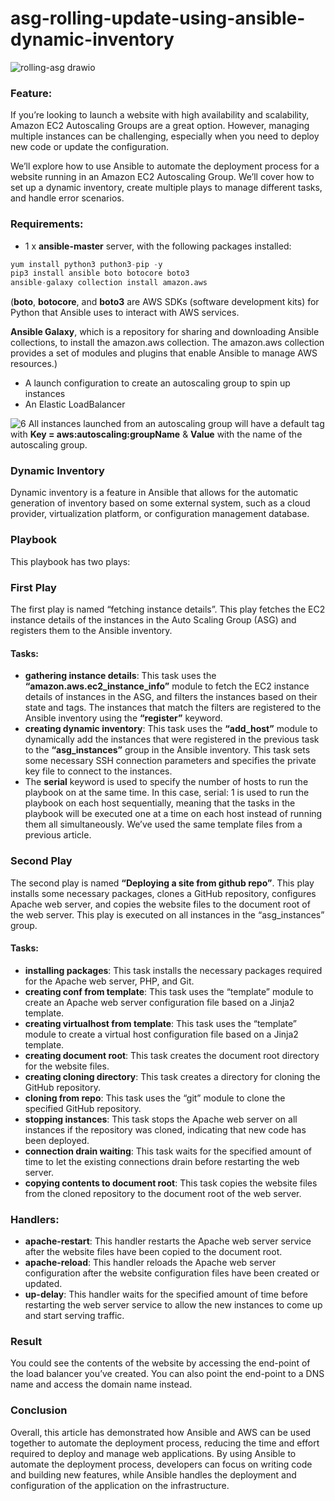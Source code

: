 # asg-rolling-update-using-ansible-dynamic-inventory


![rolling-asg drawio](https://user-images.githubusercontent.com/68052722/222093222-285537e0-ceb0-4b05-a945-49e69b391905.png)


### Feature:

If you’re looking to launch a website with high availability and scalability, Amazon EC2 Autoscaling Groups are a great option. However, managing multiple instances can be challenging, especially when you need to deploy new code or update the configuration.

We’ll explore how to use Ansible to automate the deployment process for a website running in an Amazon EC2 Autoscaling Group. We’ll cover how to set up a dynamic inventory, create multiple plays to manage different tasks, and handle error scenarios.


### Requirements:
- 1 x **ansible-master** server, with the following packages installed:
```s
yum install python3 puthon3-pip -y
pip3 install ansible boto botocore boto3
ansible-galaxy collection install amazon.aws
```
(**boto**, **botocore**, and **boto3** are AWS SDKs (software development kits) for Python that Ansible uses to interact with AWS services.

**Ansible Galaxy**, which is a repository for sharing and downloading Ansible collections, to install the amazon.aws collection. The amazon.aws collection provides a set of modules and plugins that enable Ansible to manage AWS resources.)

- A launch configuration to create an autoscaling group to spin up instances
- An Elastic LoadBalancer


![6](https://user-images.githubusercontent.com/68052722/221768517-c2c8065b-3e7a-4dc2-a426-d7f444a65c74.png)
All instances launched from an autoscaling group will have a default tag with **Key = aws:autoscaling:groupName** & **Value** with the name of the autoscaling group.

### Dynamic Inventory
Dynamic inventory is a feature in Ansible that allows for the automatic generation of inventory based on some external system, such as a cloud provider, virtualization platform, or configuration management database.


### Playbook
This playbook has two plays:

### First Play
The first play is named “fetching instance details”. This play fetches the EC2 instance details of the instances in the Auto Scaling Group (ASG) and registers them to the Ansible inventory.

#### Tasks:
- **gathering instance details**: This task uses the **“amazon.aws.ec2_instance_info”** module to fetch the EC2 instance details of instances in the ASG, and filters the instances based on their state and tags. The instances that match the filters are registered to the Ansible inventory using the **“register”** keyword.
- **creating dynamic inventory**: This task uses the **“add_host”** module to dynamically add the instances that were registered in the previous task to the **“asg_instances”** group in the Ansible inventory. This task sets some necessary SSH connection parameters and specifies the private key file to connect to the instances.
- The **serial** keyword is used to specify the number of hosts to run the playbook on at the same time. In this case, serial: 1 is used to run the playbook on each host sequentially, meaning that the tasks in the playbook will be executed one at a time on each host instead of running them all simultaneously.
We’ve used the same template files from a previous article.

### Second Play
The second play is named **“Deploying a site from github repo”**. This play installs some necessary packages, clones a GitHub repository, configures Apache web server, and copies the website files to the document root of the web server. This play is executed on all instances in the “asg_instances” group.

#### Tasks:
- **installing packages**: This task installs the necessary packages required for the Apache web server, PHP, and Git.
- **creating conf from template**: This task uses the “template” module to create an Apache web server configuration file based on a Jinja2 template.
- **creating virtualhost from template**: This task uses the “template” module to create a virtual host configuration file based on a Jinja2 template.
- **creating document root**: This task creates the document root directory for the website files.
- **creating cloning directory**: This task creates a directory for cloning the GitHub repository.
- **cloning from repo**: This task uses the “git” module to clone the specified GitHub repository.
- **stopping instances**: This task stops the Apache web server on all instances if the repository was cloned, indicating that new code has been deployed.
- **connection drain waiting**: This task waits for the specified amount of time to let the existing connections drain before restarting the web server.
- **copying contents to document root**: This task copies the website files from the cloned repository to the document root of the web server.

### Handlers:
- **apache-restart**: This handler restarts the Apache web server service after the website files have been copied to the document root.
- **apache-reload**: This handler reloads the Apache web server configuration after the website configuration files have been created or updated.
- **up-delay**: This handler waits for the specified amount of time before restarting the web server service to allow the new instances to come up and start serving traffic.


### Result
You could see the contents of the website by accessing the end-point of the load balancer you’ve created. You can also point the end-point to a DNS name and access the domain name instead.

### Conclusion
Overall, this article has demonstrated how Ansible and AWS can be used together to automate the deployment process, reducing the time and effort required to deploy and manage web applications. By using Ansible to automate the deployment process, developers can focus on writing code and building new features, while Ansible handles the deployment and configuration of the application on the infrastructure.
